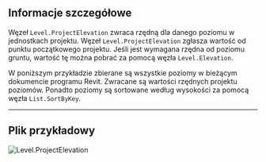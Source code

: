 ## Informacje szczegółowe
Węzeł `Level.ProjectElevation` zwraca rzędną dla danego poziomu w jednostkach projektu. Węzeł `Level.ProjectElevation` zgłasza wartość od punktu początkowego projektu. Jeśli jest wymagana rzędna od poziomu gruntu, wartość tę można pobrać za pomocą węzła `Level.Elevation`.

W poniższym przykładzie zbierane są wszystkie poziomy w bieżącym dokumencie programu Revit. Zwracane są wartości rzędnych projektu poziomów. Ponadto poziomy są sortowane według wysokości za pomocą węzła `List.SortByKey`.
___
## Plik przykładowy

![Level.ProjectElevation](./Revit.Elements.Level.ProjectElevation_img.jpg)
